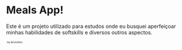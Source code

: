 # Meals App!

Este é um projeto utilizado para estudos onde eu busquei aperfeiçoar minhas habilidades de softskills e diversos outros aspectos.

<sub><sup><sub><sup>-by BrunoDev</sup></sub></sup></sub>